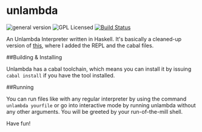 # unlambda
![general version](http://img.shields.io/badge/version-0.1.1-green.svg)
![GPL Licensed](http://img.shields.io/badge/license-GPLv2-blue.svg)
[![Build Status](https://travis-ci.org/hellerve/unlambda.png?branch=master)](https://travis-ci.org/hellerve/unlambda)

An Unlambda Interpreter written in Haskell. It's basically a cleaned-up version
of [this](https://github.com/bwo/unlambda/blob/master/unlambda.hs), where I
added the REPL and the cabal files.

##Building & Installing

Unlambda has a cabal toolchain, which means you can install it by issuing `cabal install`
if you have the tool installed.

##Running

You can run files like with any regular interpreter by using the command 
`unlambda yourfile` or go into interactive mode by running unlambda without
any other arguments. You will be greeted by your run-of-the-mill shell.

Have fun!
